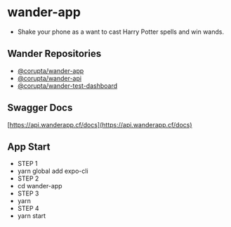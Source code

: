 # wander-app

* Shake your phone as a want to cast Harry Potter spells and win wands.

## Wander Repositories
* [@corupta/wander-app](https://github.com/corupta/wander-app)
* [@corupta/wander-api](https://github.com/corupta/wander-api)
* [@corupta/wander-test-dashboard](https://github.com/corupta/wander-test-dashboard)
## Swagger Docs
[https://api.wanderapp.cf/docs](https://api.wanderapp.cf/docs)

## App Start
* STEP 1
* yarn global add expo-cli
* STEP 2
* cd wander-app
* STEP 3
* yarn
* STEP 4
* yarn start
